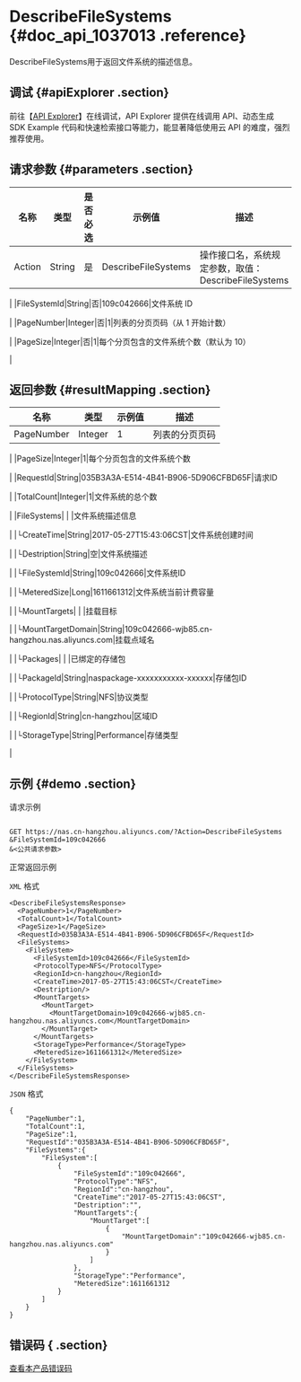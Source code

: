 # DescribeFileSystems {#doc_api_1037013 .reference}

DescribeFileSystems用于返回文件系统的描述信息。

## 调试 {#apiExplorer .section}

前往【[API Explorer](https://api.aliyun.com/#product=NAS&api=DescribeFileSystems)】在线调试，API Explorer 提供在线调用 API、动态生成 SDK Example 代码和快速检索接口等能力，能显著降低使用云 API 的难度，强烈推荐使用。

## 请求参数 {#parameters .section}

|名称|类型|是否必选|示例值|描述|
|--|--|----|---|--|
|Action|String|是|DescribeFileSystems|操作接口名，系统规定参数，取值：DescribeFileSystems

 |
|FileSystemId|String|否|109c042666|文件系统 ID

 |
|PageNumber|Integer|否|1|列表的分页页码（从 1 开始计数）

 |
|PageSize|Integer|否|1|每个分页包含的文件系统个数（默认为 10）

 |

## 返回参数 {#resultMapping .section}

|名称|类型|示例值|描述|
|--|--|---|--|
|PageNumber|Integer|1|列表的分页页码

 |
|PageSize|Integer|1|每个分页包含的文件系统个数

 |
|RequestId|String|035B3A3A-E514-4B41-B906-5D906CFBD65F|请求ID

 |
|TotalCount|Integer|1|文件系统的总个数

 |
|FileSystems| | |文件系统描述信息

 |
|└CreateTime|String|2017-05-27T15:43:06CST|文件系统创建时间

 |
|└Destription|String|空|文件系统描述

 |
|└FileSystemId|String|109c042666|文件系统ID

 |
|└MeteredSize|Long|1611661312|文件系统当前计费容量

 |
|└MountTargets| | |挂载目标

 |
|└MountTargetDomain|String|109c042666-wjb85.cn-hangzhou.nas.aliyuncs.com|挂载点域名

 |
|└Packages| | |已绑定的存储包

 |
|└PackageId|String|naspackage-xxxxxxxxxxx-xxxxxx|存储包ID

 |
|└ProtocolType|String|NFS|协议类型

 |
|└RegionId|String|cn-hangzhou|区域ID

 |
|└StorageType|String|Performance|存储类型

 |

## 示例 {#demo .section}

请求示例

``` {#request_demo}

GET https://nas.cn-hangzhou.aliyuncs.com/?Action=DescribeFileSystems
&FileSystemId=109c042666
&<公共请求参数>

```

正常返回示例

`XML` 格式

``` {#xml_return_success_demo}
<DescribeFileSystemsResponse>
  <PageNumber>1</PageNumber>
  <TotalCount>1</TotalCount>
  <PageSize>1</PageSize>
  <RequestId>035B3A3A-E514-4B41-B906-5D906CFBD65F</RequestId>
  <FileSystems>
    <FileSystem>
      <FileSystemId>109c042666</FileSystemId>
      <ProtocolType>NFS</ProtocolType>
      <RegionId>cn-hangzhou</RegionId>
      <CreateTime>2017-05-27T15:43:06CST</CreateTime>
      <Destription/>
      <MountTargets>
        <MountTarget>
          <MountTargetDomain>109c042666-wjb85.cn-hangzhou.nas.aliyuncs.com</MountTargetDomain>
        </MountTarget>
      </MountTargets>
      <StorageType>Performance</StorageType>
      <MeteredSize>1611661312</MeteredSize>
    </FileSystem>
  </FileSystems>
</DescribeFileSystemsResponse>

```

`JSON` 格式

``` {#json_return_success_demo}
{
	"PageNumber":1,
	"TotalCount":1,
	"PageSize":1,
	"RequestId":"035B3A3A-E514-4B41-B906-5D906CFBD65F",
	"FileSystems":{
		"FileSystem":[
			{
				"FileSystemId":"109c042666",
				"ProtocolType":"NFS",
				"RegionId":"cn-hangzhou",
				"CreateTime":"2017-05-27T15:43:06CST",
				"Destription":"",
				"MountTargets":{
					"MountTarget":[
						{
							"MountTargetDomain":"109c042666-wjb85.cn-hangzhou.nas.aliyuncs.com"
						}
					]
				},
				"StorageType":"Performance",
				"MeteredSize":1611661312
			}
		]
	}
}
```

## 错误码 { .section}

[查看本产品错误码](https://error-center.aliyun.com/status/product/NAS)

